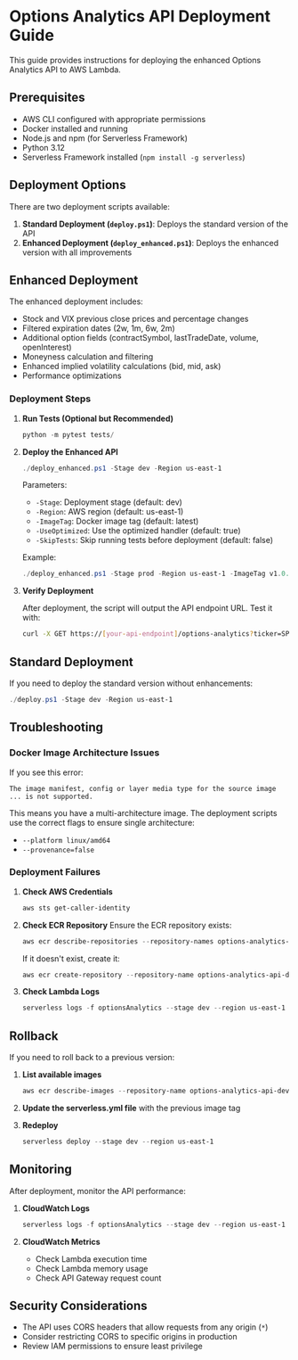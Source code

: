 # Options Analytics API Deployment Guide

This guide provides instructions for deploying the enhanced Options Analytics API to AWS Lambda.

## Prerequisites

- AWS CLI configured with appropriate permissions
- Docker installed and running
- Node.js and npm (for Serverless Framework)
- Python 3.12
- Serverless Framework installed (`npm install -g serverless`)

## Deployment Options

There are two deployment scripts available:

1. **Standard Deployment (`deploy.ps1`)**: Deploys the standard version of the API
2. **Enhanced Deployment (`deploy_enhanced.ps1`)**: Deploys the enhanced version with all improvements

## Enhanced Deployment

The enhanced deployment includes:
- Stock and VIX previous close prices and percentage changes
- Filtered expiration dates (2w, 1m, 6w, 2m)
- Additional option fields (contractSymbol, lastTradeDate, volume, openInterest)
- Moneyness calculation and filtering
- Enhanced implied volatility calculations (bid, mid, ask)
- Performance optimizations

### Deployment Steps

1. **Run Tests (Optional but Recommended)**

   ```powershell
   python -m pytest tests/
   ```

2. **Deploy the Enhanced API**

   ```powershell
   ./deploy_enhanced.ps1 -Stage dev -Region us-east-1
   ```

   Parameters:
   - `-Stage`: Deployment stage (default: dev)
   - `-Region`: AWS region (default: us-east-1)
   - `-ImageTag`: Docker image tag (default: latest)
   - `-UseOptimized`: Use the optimized handler (default: true)
   - `-SkipTests`: Skip running tests before deployment (default: false)

   Example:
   ```powershell
   ./deploy_enhanced.ps1 -Stage prod -Region us-east-1 -ImageTag v1.0.0
   ```

3. **Verify Deployment**

   After deployment, the script will output the API endpoint URL. Test it with:

   ```bash
   curl -X GET https://[your-api-endpoint]/options-analytics?ticker=SPY
   ```

## Standard Deployment

If you need to deploy the standard version without enhancements:

```powershell
./deploy.ps1 -Stage dev -Region us-east-1
```

## Troubleshooting

### Docker Image Architecture Issues

If you see this error:
```
The image manifest, config or layer media type for the source image ... is not supported.
```

This means you have a multi-architecture image. The deployment scripts use the correct flags to ensure single architecture:
- `--platform linux/amd64`
- `--provenance=false`

### Deployment Failures

1. **Check AWS Credentials**
   ```powershell
   aws sts get-caller-identity
   ```

2. **Check ECR Repository**
   Ensure the ECR repository exists:
   ```powershell
   aws ecr describe-repositories --repository-names options-analytics-api-dev
   ```
   If it doesn't exist, create it:
   ```powershell
   aws ecr create-repository --repository-name options-analytics-api-dev
   ```

3. **Check Lambda Logs**
   ```powershell
   serverless logs -f optionsAnalytics --stage dev --region us-east-1 --tail
   ```

## Rollback

If you need to roll back to a previous version:

1. **List available images**
   ```powershell
   aws ecr describe-images --repository-name options-analytics-api-dev
   ```

2. **Update the serverless.yml file** with the previous image tag

3. **Redeploy**
   ```powershell
   serverless deploy --stage dev --region us-east-1
   ```

## Monitoring

After deployment, monitor the API performance:

1. **CloudWatch Logs**
   ```powershell
   serverless logs -f optionsAnalytics --stage dev --region us-east-1 --tail
   ```

2. **CloudWatch Metrics**
   - Check Lambda execution time
   - Check Lambda memory usage
   - Check API Gateway request count

## Security Considerations

- The API uses CORS headers that allow requests from any origin (`*`)
- Consider restricting CORS to specific origins in production
- Review IAM permissions to ensure least privilege